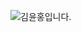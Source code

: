 ![김윤홍입니다.](https://capsule-render.vercel.app/api?type=waving&color=auto&height=150&section=header&fontSize=30&animation=twinkling&text=%20백엔드%20개발을%20희망하는%20김윤홍입니다🧑‍💻 )